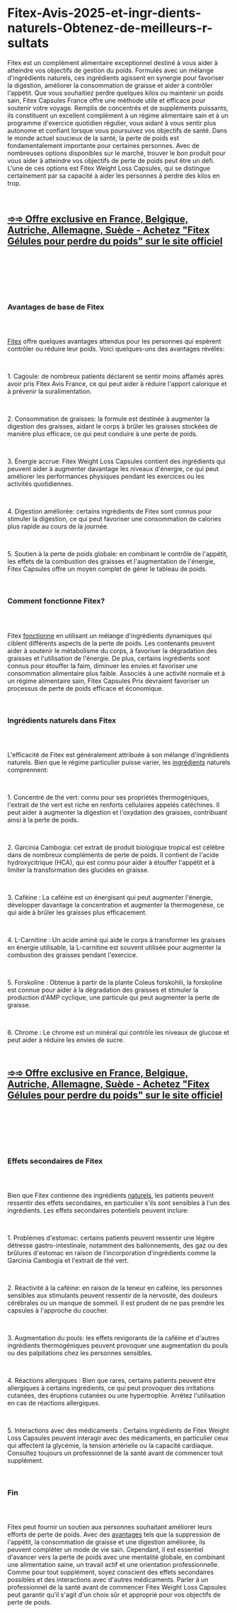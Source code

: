 # Fitex-Avis-2025-et-ingr-dients-naturels-Obtenez-de-meilleurs-r-sultats

<p>Fitex est un compl&eacute;ment alimentaire exceptionnel destin&eacute; &agrave; vous aider &agrave; atteindre vos objectifs de gestion du poids. Formul&eacute;s avec un m&eacute;lange d'ingr&eacute;dients naturels, ces ingr&eacute;dients agissent en synergie pour favoriser la digestion, am&eacute;liorer la consommation de graisse et aider &agrave; contr&ocirc;ler l'app&eacute;tit. Que vous souhaitiez perdre quelques kilos ou maintenir un poids sain, Fitex Capsules France offre une m&eacute;thode utile et efficace pour soutenir votre voyage. Remplis de concentr&eacute;s et de suppl&eacute;ments puissants, ils constituent un excellent compl&eacute;ment &agrave; un r&eacute;gime alimentaire sain et &agrave; un programme d'exercice quotidien r&eacute;gulier, vous aidant &agrave; vous sentir plus autonome et confiant lorsque vous poursuivez vos objectifs de sant&eacute;. Dans le monde actuel soucieux de la sant&eacute;, la perte de poids est fondamentalement importante pour certaines personnes. Avec de nombreuses options disponibles sur le march&eacute;, trouver le bon produit pour vous aider &agrave; atteindre vos objectifs de perte de poids peut &ecirc;tre un d&eacute;fi. L'une de ces options est Fitex Weight Loss Capsules, qui se distingue certainement par sa capacit&eacute; &agrave; aider les personnes &agrave; perdre des kilos en trop.</p>
<p>&nbsp;</p>
<h2><strong><a href="https://fitexdiet.fr/go/acheter/">➾➾&nbsp;Offre exclusive en France, Belgique, Autriche, Allemagne, Su&egrave;de - Achetez "Fitex G&eacute;lules pour perdre du poids" sur le site officiel</a></strong></h2>
<h2>&nbsp;</h2>
<p><a href="https://fitexdiet.fr/go/acheter/"><img src="https://storage.penzu.com/g/jSSWCDiwf3CYvS2h" alt="" /></a></p>
<p>&nbsp;</p>
<h3><strong>Avantages de base de Fitex</strong></h3>
<h3>&nbsp;</h3>
<p><a href="https://fitexdiet.fr/">Fitex</a>&nbsp;offre quelques avantages attendus pour les personnes qui esp&egrave;rent contr&ocirc;ler ou r&eacute;duire leur poids. Voici quelques-uns des avantages r&eacute;v&eacute;l&eacute;s:</p>
<p>&nbsp;</p>
<p>1. Cagoule: de nombreux patients d&eacute;clarent se sentir moins affam&eacute;s apr&egrave;s avoir pris Fitex Avis France, ce qui peut aider &agrave; r&eacute;duire l'apport calorique et &agrave; pr&eacute;venir la suralimentation.</p>
<p>&nbsp;</p>
<p>2. Consommation de graisses: la formule est destin&eacute;e &agrave; augmenter la digestion des graisses, aidant le corps &agrave; br&ucirc;ler les graisses stock&eacute;es de mani&egrave;re plus efficace, ce qui peut conduire &agrave; une perte de poids.</p>
<p>&nbsp;</p>
<p>3. &Eacute;nergie accrue: Fitex Weight Loss Capsules contient des ingr&eacute;dients qui peuvent aider &agrave; augmenter davantage les niveaux d'&eacute;nergie, ce qui peut am&eacute;liorer les performances physiques pendant les exercices ou les activit&eacute;s quotidiennes.</p>
<p>&nbsp;</p>
<p>4. Digestion am&eacute;lior&eacute;e: certains ingr&eacute;dients de Fitex sont connus pour stimuler la digestion, ce qui peut favoriser une consommation de calories plus rapide au cours de la journ&eacute;e.</p>
<p>&nbsp;</p>
<p>5. Soutien &agrave; la perte de poids globale: en combinant le contr&ocirc;le de l'app&eacute;tit, les effets de la combustion des graisses et l'augmentation de l'&eacute;nergie, Fitex Capsules offre un moyen complet de g&eacute;rer le tableau de poids.</p>
<p>&nbsp;</p>
<h3><strong>Comment fonctionne Fitex?</strong></h3>
<h3>&nbsp;</h3>
<p>Fitex&nbsp;<a href="https://fitexdiet.fr/fitex-se/">fonctionne</a>&nbsp;en utilisant un m&eacute;lange d'ingr&eacute;dients dynamiques qui ciblent diff&eacute;rents aspects de la perte de poids. Les contenants peuvent aider &agrave; soutenir le m&eacute;tabolisme du corps, &agrave; favoriser la d&eacute;gradation des graisses et l'utilisation de l'&eacute;nergie. De plus, certains ingr&eacute;dients sont connus pour &eacute;touffer la faim, diminuer les envies et favoriser une consommation alimentaire plus faible. Associ&eacute;s &agrave; une activit&eacute; normale et &agrave; un r&eacute;gime alimentaire sain, Fitex Capsules Prix devraient favoriser un processus de perte de poids efficace et &eacute;conomique.</p>
<p>&nbsp;</p>
<h3><strong>Ingr&eacute;dients naturels dans Fitex</strong></h3>
<h3>&nbsp;</h3>
<p>L'efficacit&eacute; de Fitex est g&eacute;n&eacute;ralement attribu&eacute;e &agrave; son m&eacute;lange d'ingr&eacute;dients naturels. Bien que le r&eacute;gime particulier puisse varier, les&nbsp;<a href="https://nexagentesto.com/nexagen-avis/">ingr&eacute;dients</a>&nbsp;naturels comprennent:</p>
<p>&nbsp;</p>
<p>1. Concentr&eacute; de th&eacute; vert: connu pour ses propri&eacute;t&eacute;s thermog&eacute;niques, l'extrait de th&eacute; vert est riche en renforts cellulaires appel&eacute;s cat&eacute;chines. Il peut aider &agrave; augmenter la digestion et l'oxydation des graisses, contribuant ainsi &agrave; la perte de poids.</p>
<p>&nbsp;</p>
<p>2. Garcinia Cambogia: cet extrait de produit biologique tropical est c&eacute;l&egrave;bre dans de nombreux compl&eacute;ments de perte de poids. Il contient de l'acide hydroxycitrique (HCA), qui est connu pour aider &agrave; &eacute;touffer l'app&eacute;tit et &agrave; limiter la transformation des glucides en graisse.</p>
<p>&nbsp;</p>
<p>3. Caf&eacute;ine : La caf&eacute;ine est un &eacute;nergisant qui peut augmenter l'&eacute;nergie, d&eacute;velopper davantage la concentration et augmenter la thermogen&egrave;se, ce qui aide &agrave; br&ucirc;ler les graisses plus efficacement.</p>
<p>&nbsp;</p>
<p>4. L-Carnitine : Un acide amin&eacute; qui aide le corps &agrave; transformer les graisses en &eacute;nergie utilisable, la L-carnitine est souvent utilis&eacute;e pour augmenter la combustion des graisses pendant l'exercice.</p>
<p>&nbsp;</p>
<p>5. Forskoline : Obtenue &agrave; partir de la plante Coleus forskohlii, la forskoline est connue pour aider &agrave; la d&eacute;gradation des graisses et stimuler la production d'AMP cyclique, une particule qui peut augmenter la perte de graisse.</p>
<p>&nbsp;</p>
<p>6. Chrome : Le chrome est un min&eacute;ral qui contr&ocirc;le les niveaux de glucose et peut aider &agrave; r&eacute;duire les envies de sucre.</p>
<h2><br /><a href="https://fitexdiet.fr/go/acheter/"><strong>➾➾ Offre exclusive en France, Belgique, Autriche, Allemagne, Su&egrave;de - Achetez "Fitex G&eacute;lules pour perdre du poids" sur le site officiel</strong></a></h2>
<h2>&nbsp;</h2>
<p><a href="https://fitexdiet.fr/go/acheter/"><img src="https://storage.penzu.com/g/Fw18nXtwmwMFNZnq" alt="" /></a></p>
<p>&nbsp;</p>
<h3><strong>Effets secondaires de Fitex</strong></h3>
<h3>&nbsp;</h3>
<p>Bien que Fitex contienne des ingr&eacute;dients&nbsp;<a href="https://sizemdplusmalegummies.com/sizemd-plus-avis/">naturels</a>, les patients peuvent ressentir des effets secondaires, en particulier s'ils sont sensibles &agrave; l'un des ingr&eacute;dients. Les effets secondaires potentiels peuvent inclure:</p>
<p>&nbsp;</p>
<p>1. Probl&egrave;mes d'estomac: certains patients peuvent ressentir une l&eacute;g&egrave;re d&eacute;tresse gastro-intestinale, notamment des ballonnements, des gaz ou des br&ucirc;lures d'estomac en raison de l'incorporation d'ingr&eacute;dients comme la Garcinia Cambogia et l'extrait de th&eacute; vert.</p>
<p>&nbsp;</p>
<p>2. R&eacute;activit&eacute; &agrave; la caf&eacute;ine: en raison de la teneur en caf&eacute;ine, les personnes sensibles aux stimulants peuvent ressentir de la nervosit&eacute;, des douleurs c&eacute;r&eacute;brales ou un manque de sommeil. Il est prudent de ne pas prendre les capsules &agrave; l'approche du coucher.</p>
<p>&nbsp;</p>
<p>3. Augmentation du pouls: les effets revigorants de la caf&eacute;ine et d'autres ingr&eacute;dients thermog&eacute;niques peuvent provoquer une augmentation du pouls ou des palpitations chez les personnes sensibles.</p>
<p>&nbsp;</p>
<p>4. R&eacute;actions allergiques : Bien que rares, certains patients peuvent &ecirc;tre allergiques &agrave; certains ingr&eacute;dients, ce qui peut provoquer des irritations cutan&eacute;es, des &eacute;ruptions cutan&eacute;es ou une hypertrophie. Arr&ecirc;tez l'utilisation en cas de r&eacute;actions allergiques.</p>
<p>&nbsp;</p>
<p>5. Interactions avec des m&eacute;dicaments : Certains ingr&eacute;dients de Fitex Weight Loss Capsules peuvent interagir avec des m&eacute;dicaments, en particulier ceux qui affectent la glyc&eacute;mie, la tension art&eacute;rielle ou la capacit&eacute; cardiaque. Consultez toujours un professionnel de la sant&eacute; avant de commencer tout suppl&eacute;ment.</p>
<p>&nbsp;</p>
<h3><strong>Fin</strong></h3>
<h3>&nbsp;</h3>
<p>Fitex peut fournir un soutien aux personnes souhaitant am&eacute;liorer leurs efforts de perte de poids. Avec des&nbsp;<a href="https://glyco-forte.com/glyco-forte-avis/">avantages</a>&nbsp;tels que la suppression de l'app&eacute;tit, la consommation de graisse et une digestion am&eacute;lior&eacute;e, ils peuvent compl&eacute;ter un mode de vie sain. Cependant, il est essentiel d'avancer vers la perte de poids avec une mentalit&eacute; globale, en combinant une alimentation saine, un travail actif et une orientation professionnelle. Comme pour tout suppl&eacute;ment, soyez conscient des effets secondaires possibles et des interactions avec d'autres m&eacute;dicaments. Parler &agrave; un professionnel de la sant&eacute; avant de commencer Fitex Weight Loss Capsules peut garantir qu'il s'agit d'un choix s&ucirc;r et appropri&eacute; pour vos objectifs de perte de poids.</p>
